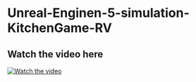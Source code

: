 # Unreal-Enginen-5-simulation-KitchenGame-RV
## Watch the video here 
[![Watch the video](https://img.youtube.com/vi/EHofHxR2FZ0/0.jpg)](https://www.youtube.com/watch?v=EHofHxR2FZ0)


